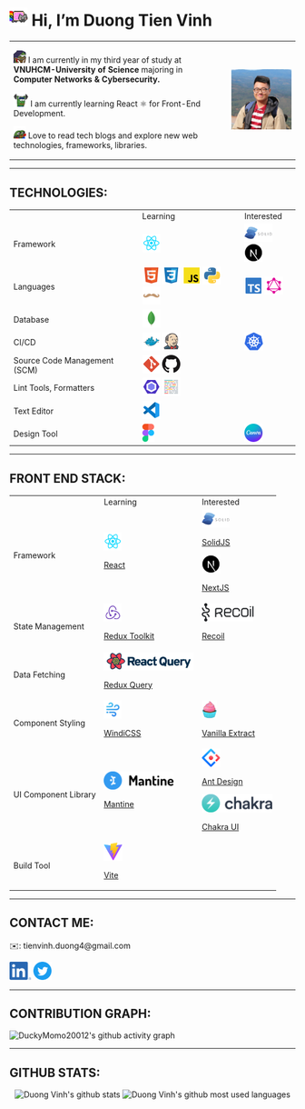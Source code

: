 <h1><img src="./assets/niancat.gif" height="32px" alt="rainbow-cat"/> Hi, I’m Duong Tien Vinh</h1>

<table>
    <tr>
        <td>
            <p><img src="./assets/study.gif" width="22px" height="22px" alt="pepe-reading"/> I am currently in my third year of study at <b>VNUHCM-University of Science</b> majoring in <b>Computer Networks & Cybersecurity.</b></p>
            <p><img src="./assets/workout.gif" width="26px" height="26px" alt="pepe-workout"/> I am currently learning React ⚛️ for Front-End Development.</p>
            <p><img src="./assets/love.gif" width="22px" height="22px" alt="pepe-loving"/> Love to read tech blogs and explore new web technologies, frameworks, libraries.</p>
        </td>
        <td>
            <img src="./assets/avatar.JPG" width="300" alt="Duong Vinh avatar"/>
        </td>
    </tr>
</table>

---

## TECHNOLOGIES:

<table>
    <tr>
        <td></td>
        <td>Learning</td>
        <td>Interested</td>
    </tr>
    <tr>
        <td>Framework</td>
        <td>
            <img src="./assets/file_type_reactjs.svg" height="32px" alt="reactjs"/>
        </td>
        <td>
            <img src="./assets/solidjs_logo.png" height="32px" alt="solidjs"/>
            <img src="./assets/nextjs_logo.png" height="32px" alt="nextjs"/>
        </td>
    </tr>
    <tr>
        <td>Languages</td>
        <td>
            <img src="./assets/file_type_html.svg" height="32px" alt="html"/>
            <img src="./assets/file_type_css.svg" height="32px" alt="css"/>
            <img src="./assets/file_type_js_official.svg" height="32px" alt="javascript"/>
            <img src="./assets/file_type_python.svg" height="32px" alt="python"/>
            <img src="./assets/file_type_handlebars.svg" height="32px" alt="handlebars"/>
        </td>
        <td>
            <img src="./assets/file_type_typescript_official.svg" height="32px" alt="typescript"/>
            <img src="./assets/file_type_graphql.svg" height="32px" alt="graphql"/>
        </td>
    </tr>
    <tr>
        <td>Database</td>
        <td>
            <img src="./assets/file_type_mongo.svg" height="32px" alt="mongodb"/>
        </td>
        <td>
        </td>
    </tr>
    <tr>
        <td>CI/CD</td>
        <td>
            <img src="./assets/file_type_docker.svg" height="32px" alt="dockerfile"/>
            <img src="./assets/file_type_jenkins.svg" height="32px" alt="jenkinsfile"/>
        </td>
        <td>
            <img src="./assets/kubernetes_logo.svg" height="32px" alt="kubernetes"/>
        </td>
    </tr>
    <tr>
        <td>Source Code Management (SCM)</td>
        <td>
            <img src="./assets/file_type_git.svg" height="32px" alt="git"/>
            <img src="./assets/github_logo.png" height="32px" alt="github"/>
        </td>
        <td>
        </td>
    </tr>
    <tr>
        <td>Lint Tools, Formatters</td>
        <td>
            <img src="./assets/file_type_eslint.svg" height="32px" alt="eslint"/>
            <img src="./assets/file_type_prettier.svg" height="32px" alt="prettier"/>
        </td>
        <td>
        </td>
    </tr>
    <tr>
        <td>Text Editor</td>
        <td>
            <img src="./assets/file_type_vscode.svg" height="32px" alt="vscode"/>
        </td>
        <td>
        </td>
    </tr>
    <tr>
        <td>Design Tool</td>
        <td>
            <img src="./assets/figma_logo.svg" height="32px" alt="figma"/>
        </td>
        <td>
            <img src="./assets/canva_logo.png" height="32px" alt="canva"/>
        </td>
    </tr>
</table>

---

## FRONT END STACK:

<table>
    <tr>
        <td></td>
        <td>Learning</td>
        <td>Interested</td>
    </tr>
    <tr>
        <td>Framework</td>
        <td>
            <img src="./assets/file_type_reactjs.svg" height="32px" alt="reactjs" />
            <p><a href="https://reactjs.org/">React</a></p>
        </td>
        <td>
            <img src="./assets/solidjs_logo.png" height="32px" alt="solidjs"/>
            <p><a href="https://www.solidjs.com/">SolidJS</a></p>
            <img src="./assets/nextjs_logo.png" height="32px" alt="nextjs"/>
            <p><a href="https://nextjs.org/">NextJS</a></p>
        </td>
    </tr>
    <tr>
        <td>State Management</td>
        <td>
            <img src="./assets/redux_logo.svg" height="32px" alt="redux"/>
            <p><a href="https://redux-toolkit.js.org/">Redux Toolkit</a></p>
        </td>
        <td>
            <img src="./assets/recoil_logo.svg" height="32px" alt="recoil"/>
            <p><a href="https://recoiljs.org/">Recoil</a></p>
        </td>
    </tr>
    <tr>
        <td>Data Fetching</td>
        <td>
            <img src="./assets/react_query_logo.png" height="32px" alt="react_query"/>
            <p><a href="https://react-query.tanstack.com/">Redux Query</a></p>
        </td>
        <td>
        </td>
    </tr>
    <tr>
        <td>Component Styling</td>
        <td>
            <img src="./assets/windi_css_logo.svg" height="32px" alt="windicss"/>
            <p><a href="https://windicss.org/">WindiCSS</a></p>
        </td>
        <td>
            <img src="./assets/vanilla_extract_logo.svg" height="32px" alt="vanilla_extract"/>
            <p><a href="https://vanilla-extract.style/">Vanilla Extract</a></p>
        </td>
    </tr>
    <tr>
        <td>UI Component Library</td>
        <td>
            <img src="./assets/mantine_logo.svg" height="32px" alt="mantine"/>
            <p><a href="https://mantine.dev/">Mantine</a></p>
        </td>
        <td>
            <img src="./assets/ant_design_logo.svg" height="32px" alt="ant_design"/>
            <p><a href="https://ant.design/">Ant Design</a></p>
            <img src="./assets/chakra_logo.svg" height="32px" alt="chakra"/>
            <p><a href="https://chakra-ui.com/">Chakra UI</a></p>
        </td>
    </tr>
    <tr>
        <td>Build Tool</td>
        <td>
            <img src="./assets/vite_logo.svg" height="32px" alt="vite"/>
            <p><a href="https://vitejs.dev/">Vite</a></p>
        </td>
        <td>
        </td>
    </tr>
</table>

---

## CONTACT ME:

<p>✉️: tienvinh.duong4@gmail.com</p>
<a href="https://www.linkedin.com/in/duong-tien-vinh-492b231a4"><img src="./assets/linkedin_logo.png" height="32px" alt="linkedin"/></a>
<a href="https://twitter.com/duckymomo20012"><img src="./assets/twitter_logo.svg" height="32px" alt="twitter"/></a>

---

## CONTRIBUTION GRAPH:

![DuckyMomo20012's github activity graph](https://duckymomo20012-activity-graph.herokuapp.com/graph?username=DuckyMomo20012&bg_color=504945&color=d4be98&line=7da3a3&point=ea6962&area=true&hide_border=true)

---

## GITHUB STATS:

<p align="center">
    <img width="48%" src="https://github-readme-stats.vercel.app/api?username=DuckyMomo20012&show_icons=true&title_color=d4be98&text_color=7da3a3&icon_color=ea6962&bg_color=504945" alt="Duong Vinh's github stats" />
    <img width="40%" src="https://github-readme-stats.vercel.app/api/top-langs/?username=DuckyMomo20012&layout=compact&langs_count=10&&title_color=d4be98&text_color=7da3a3&icon_color=ea6962&bg_color=504945" alt="Duong Vinh's github most used languages" />
</p>
